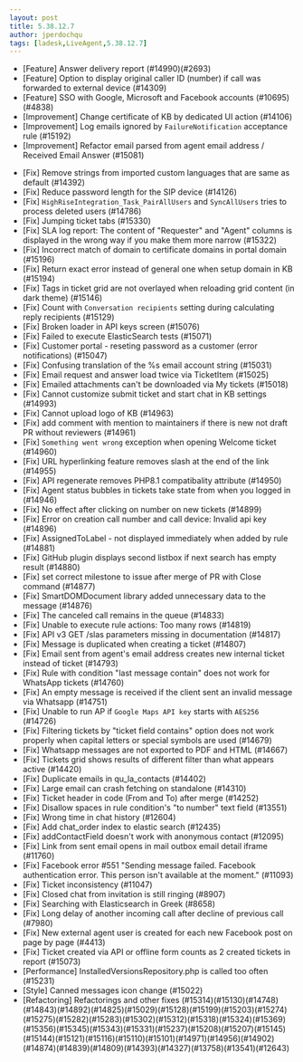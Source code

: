 ```yaml
---
layout: post
title: 5.38.12.7
author: jperdochqu
tags: [ladesk,LiveAgent,5.38.12.7]
---
```


- [Feature] Answer delivery report (#14990)(#2693)
- [Feature] Option to display original caller ID (number) if call was forwarded to external device (#14309)
- [Feature] SSO with Google, Microsoft and Facebook accounts (#10695)(#4838)
- [Improvement] Change certificate of KB by dedicated UI action (#14106)
- [Improvement] Log emails ignored by `FailureNotification` acceptance rule (#15192)
- [Improvement] Refactor email parsed from agent email address / Received Email Answer (#15081)
<!--more-->
- [Fix] Remove strings from imported custom languages that are same as default (#14392)
- [Fix] Reduce password length for the SIP device (#14126)
- [Fix] `HighRiseIntegration_Task_PairAllUsers` and `SyncAllUsers` tries to process deleted users (#14786)
- [Fix] Jumping ticket tabs (#15330)
- [Fix] SLA log report: The content of "Requester" and "Agent" columns is displayed in the wrong way if you make them more narrow (#15322)
- [Fix] Incorrect match of domain to certificate domains in portal domain (#15196)
- [Fix] Return exact error instead of general one when setup domain in KB (#15194)
- [Fix] Tags in ticket grid are not overlayed when reloading grid content (in dark theme) (#15146)
- [Fix] Count with `Conversation recipients` setting during calculating reply recipients (#15129)
- [Fix] Broken loader in API keys screen (#15076)
- [Fix] Failed to execute ElasticSearch tests (#15071)
- [Fix] Customer portal - reseting password as a customer (error notifications) (#15047)
- [Fix] Confusing translation of the %s email account string (#15031)
- [Fix] Email request and answer load twice via TicketItem (#15025)
- [Fix] Emailed attachments can't be downloaded via My tickets (#15018)
- [Fix] Cannot customize submit ticket and start chat in KB settings (#14993)
- [Fix] Cannot upload logo of KB (#14963)
- [Fix] add comment with mention to maintainers if there is new not draft PR without reviewers (#14961)
- [Fix] `Something went wrong` exception when opening Welcome ticket (#14960)
- [Fix] URL hyperlinking feature removes slash at the end of the link (#14955)
- [Fix] API regenerate removes PHP8.1 compatibality attribute (#14950)
- [Fix] Agent status bubbles in tickets take state from when you logged in (#14946)
- [Fix] No effect after clicking on number on new tickets (#14899)
- [Fix] Error on creation call number and call device: Invalid api key (#14896)
- [Fix] AssignedToLabel - not displayed immediately when added by rule (#14881)
- [Fix] GitHub plugin displays second listbox if next search has empty result (#14880)
- [Fix] set correct milestone to issue after merge of PR with Close command (#14877)
- [Fix] SmartDOMDocument library added unnecessary data to the message (#14876)
- [Fix] The canceled call remains in the queue (#14833)
- [Fix] Unable to execute rule actions: Too many rows (#14819)
- [Fix] API v3 GET /slas parameters missing in documentation (#14817)
- [Fix] Message is duplicated when creating a ticket (#14807)
- [Fix] Email sent from agent's email address creates new internal ticket instead of ticket (#14793)
- [Fix] Rule with condition "last message contain" does not work for WhatsApp tickets (#14760)
- [Fix] An empty message is received if the client sent an invalid message via Whatsapp (#14751)
- [Fix] Unable to run AP if `Google Maps API key` starts with `AES256` (#14726)
- [Fix] Filtering tickets by "ticket field contains" option does not work properly when capital letters or special symbols are used (#14679)
- [Fix] Whatsapp messages are not exported to PDF and HTML (#14667)
- [Fix] Tickets grid shows results of different filter than what appears active (#14420)
- [Fix] Duplicate emails in qu_la_contacts (#14402)
- [Fix] Large email can crash fetching on standalone (#14310)
- [Fix] Ticket header in code (From and To) after merge (#14252)
- [Fix] Disallow spaces in rule condition's "to number" text field (#13551)
- [Fix] Wrong time in chat history (#12604)
- [Fix] Add chat_order index to elastic search (#12435)
- [Fix] addContactField doesn't work with anonymous contact (#12095)
- [Fix] Link from sent email opens in mail outbox email detail iframe (#11760)
- [Fix] Facebook error #551 "Sending message failed. Facebook authentication error. This person isn't available at the moment." (#11093)
- [Fix] Ticket inconsistency (#11047)
- [Fix] Closed chat from invitation is still ringing (#8907)
- [Fix] Searching with Elasticsearch in Greek (#8658)
- [Fix] Long delay of another incoming call after decline of previous call (#7980)
- [Fix] New external agent user is created for each new Facebook post on page by page (#4413)
- [Fix] Ticket created via API or offline form counts as 2 created tickets in report (#15073)
- [Performance] InstalledVersionsRepository.php is called too often (#15231)
- [Style] Canned messages icon change (#15022)
- [Refactoring] Refactorings and other fixes (#15314)(#15130)(#14748)(#14843)(#14892)(#14825)(#15029)(#15128)(#15199)(#15203)(#15274)(#15275)(#15282)(#15283)(#15302)(#15312)(#15318)(#15324)(#15369)(#15356)(#15345)(#15343)(#15331)(#15237)(#15208)(#15207)(#15145)(#15144)(#15121)(#15116)(#15110)(#15101)(#14971)(#14956)(#14902)(#14874)(#14839)(#14809)(#14393)(#14327)(#13758)(#13541)(#12643)
